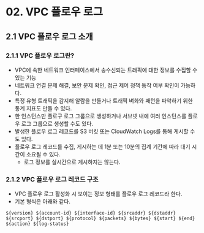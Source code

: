 # 02. VPC 플로우 로그

## 2.1 VPC 플로우 로그 소개

### 2.1.1 VPC 플로우 로그란?

- VPC에 속한 네트워크 인터페이스에서 송수신되는 트래픽에 대한 정보를 수집할 수 있는 기능
- 네트워크 연결 문제 해결, 보안 문제 확인, 접근 제어 정책 동작 여부 확인이 가능하다.
- 특정 유형 트래픽을 감지해 알람을 만들거나 트래픽 벼화와 패턴을 파악하기 위한 통계 지표도 만들 수 있다.
- 한 인스턴스만 플로구 로그 그룹으로 생성하거나 서브넷 내에 여러 인스턴스를 플로우 로그 그룹으로 생성할 수도 있다.
- 발생한 플로우 로그 레코드를 S3 버킷 또는 CloudWatch Logs를 통해 게시할 수도 있다.
- 플로우 로그 레코드를 수집, 게시하는 데 1분 또는 10분의 집계 기간에 따라 대기 시간이 소요될 수 있다.
    - 로그 정보를 실시간으로 게시하지는 않는다.

### 2.1.2 VPC 플로우 로그 레코드 구조

- VPC 플로우 로그 활성화 시 보이는 정보 형태를 플로우 로그 레코드라 한다.
- 기본 형식은 아래와 같다.

```
${version} ${account-id} ${interface-id} ${srcaddr} ${dstaddr} ${srcport} ${dstport} ${protocol} ${packets} ${bytes} ${start} ${end} ${action} ${log-status}
```
